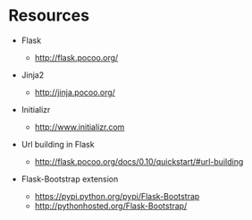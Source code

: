 # Resources

* Flask
  * http://flask.pocoo.org/
* Jinja2
  * http://jinja.pocoo.org/
* Initializr
  * http://www.initializr.com

* Url building in Flask
  * http://flask.pocoo.org/docs/0.10/quickstart/#url-building
* Flask-Bootstrap extension
  * https://pypi.python.org/pypi/Flask-Bootstrap
  * http://pythonhosted.org/Flask-Bootstrap/

